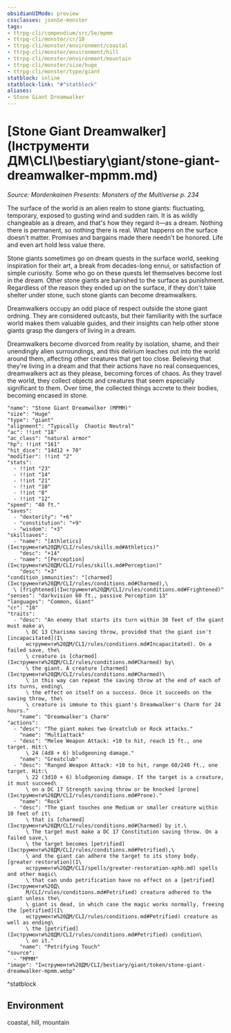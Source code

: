 ```yaml
---
obsidianUIMode: preview
cssclasses: json5e-monster
tags:
- ttrpg-cli/compendium/src/5e/mpmm
- ttrpg-cli/monster/cr/10
- ttrpg-cli/monster/environment/coastal
- ttrpg-cli/monster/environment/hill
- ttrpg-cli/monster/environment/mountain
- ttrpg-cli/monster/size/huge
- ttrpg-cli/monster/type/giant
statblock: inline
statblock-link: "#^statblock"
aliases:
- Stone Giant Dreamwalker
---
```

# [Stone Giant Dreamwalker](Інструменти ДМ\CLI\bestiary\giant/stone-giant-dreamwalker-mpmm.md)
*Source: Mordenkainen Presents: Monsters of the Multiverse p. 234*  

The surface of the world is an alien realm to stone giants: fluctuating, temporary, exposed to gusting wind and sudden rain. It is as wildly changeable as a dream, and that's how they regard it—as a dream. Nothing there is permanent, so nothing there is real. What happens on the surface doesn't matter. Promises and bargains made there needn't be honored. Life and even art hold less value there.

Stone giants sometimes go on dream quests in the surface world, seeking inspiration for their art, a break from decades-long ennui, or satisfaction of simple curiosity. Some who go on these quests let themselves become lost in the dream. Other stone giants are banished to the surface as punishment. Regardless of the reason they ended up on the surface, if they don't take shelter under stone, such stone giants can become dreamwalkers.

Dreamwalkers occupy an odd place of respect outside the stone giant ordning. They are considered outcasts, but their familiarity with the surface world makes them valuable guides, and their insights can help other stone giants grasp the dangers of living in a dream.

Dreamwalkers become divorced from reality by isolation, shame, and their unendingly alien surroundings, and this delirium leaches out into the world around them, affecting other creatures that get too close. Believing that they're living in a dream and that their actions have no real consequences, dreamwalkers act as they please, becoming forces of chaos. As they travel the world, they collect objects and creatures that seem especially significant to them. Over time, the collected things accrete to their bodies, becoming encased in stone.

```statblock
"name": "Stone Giant Dreamwalker (MPMM)"
"size": "Huge"
"type": "giant"
"alignment": "Typically  Chaotic Neutral"
"ac": !!int "18"
"ac_class": "natural armor"
"hp": !!int "161"
"hit_dice": "14d12 + 70"
"modifier": !!int "2"
"stats":
  - !!int "23"
  - !!int "14"
  - !!int "21"
  - !!int "10"
  - !!int "8"
  - !!int "12"
"speed": "40 ft."
"saves":
  - "dexterity": "+6"
  - "constitution": "+9"
  - "wisdom": "+3"
"skillsaves":
  - "name": "[Athletics](Інструменти%20ДМ/CLI/rules/skills.md#Athletics)"
    "desc": "+14"
  - "name": "[Perception](Інструменти%20ДМ/CLI/rules/skills.md#Perception)"
    "desc": "+3"
"condition_immunities": "[charmed](Інструменти%20ДМ/CLI/rules/conditions.md#Charmed),\
  \ [frightened](Інструменти%20ДМ/CLI/rules/conditions.md#Frightened)"
"senses": "darkvision 60 ft., passive Perception 13"
"languages": "Common, Giant"
"cr": "10"
"traits":
  - "desc": "An enemy that starts its turn within 30 feet of the giant must make a\
      \ DC 13 Charisma saving throw, provided that the giant isn't [incapacitated](І\
      нструменти%20ДМ/CLI/rules/conditions.md#Incapacitated). On a failed save, the\
      \ creature is [charmed](Інструменти%20ДМ/CLI/rules/conditions.md#Charmed) by\
      \ the giant. A creature [charmed](Інструменти%20ДМ/CLI/rules/conditions.md#Charmed)\
      \ in this way can repeat the saving throw at the end of each of its turns, ending\
      \ the effect on itself on a success. Once it succeeds on the saving throw, the\
      \ creature is immune to this giant's Dreamwalker's Charm for 24 hours."
    "name": "Dreamwalker's Charm"
"actions":
  - "desc": "The giant makes two Greatclub or Rock attacks."
    "name": "Multiattack"
  - "desc": "Melee Weapon Attack: +10 to hit, reach 15 ft., one target. Hit:\
      \ 24 (4d8 + 6) bludgeoning damage."
    "name": "Greatclub"
  - "desc": "Ranged Weapon Attack: +10 to hit, range 60/240 ft., one target. Hit:\
      \ 22 (3d10 + 6) bludgeoning damage. If the target is a creature, it must succeed\
      \ on a DC 17 Strength saving throw or be knocked [prone](Інструменти%20ДМ/CLI/rules/conditions.md#Prone)."
    "name": "Rock"
  - "desc": "The giant touches one Medium or smaller creature within 10 feet of it\
      \ that is [charmed](Інструменти%20ДМ/CLI/rules/conditions.md#Charmed) by it.\
      \ The target must make a DC 17 Constitution saving throw. On a failed save,\
      \ the target becomes [petrified](Інструменти%20ДМ/CLI/rules/conditions.md#Petrified),\
      \ and the giant can adhere the target to its stony body. [greater restoration](І\
      нструменти%20ДМ/CLI/spells/greater-restoration-xphb.md) spells and other magic\
      \ that can undo petrification have no effect on a [petrified](Інструменти%20Д\
      М/CLI/rules/conditions.md#Petrified) creature adhered to the giant unless the\
      \ giant is dead, in which case the magic works normally, freeing the [petrified](І\
      нструменти%20ДМ/CLI/rules/conditions.md#Petrified) creature as well as ending\
      \ the [petrified](Інструменти%20ДМ/CLI/rules/conditions.md#Petrified) condition\
      \ on it."
    "name": "Petrifying Touch"
"source":
  - "MPMM"
"image": "Інструменти%20ДМ/CLI/bestiary/giant/token/stone-giant-dreamwalker-mpmm.webp"
```
^statblock

## Environment

coastal, hill, mountain